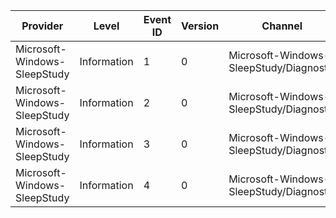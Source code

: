 Provider                      |  Level        |  Event ID  |  Version  |  Channel                                  |  Task                   |  Opcode  |  Keyword     |  Message
------------------------------|---------------|------------|-----------|-------------------------------------------|-------------------------|----------|--------------|---------
Microsoft-Windows-SleepStudy  |  Information  |  1         |  0        |  Microsoft-Windows-SleepStudy/Diagnostic  |  ScenarioBlocker        |          |  sleepstudy  |
Microsoft-Windows-SleepStudy  |  Information  |  2         |  0        |  Microsoft-Windows-SleepStudy/Diagnostic  |  ScenarioBlockerData    |          |  sleepstudy  |
Microsoft-Windows-SleepStudy  |  Information  |  3         |  0        |  Microsoft-Windows-SleepStudy/Diagnostic  |  TopOffendersPerfTrack  |          |              |
Microsoft-Windows-SleepStudy  |  Information  |  4         |  0        |  Microsoft-Windows-SleepStudy/Diagnostic  |  SubsystemContextInfo   |          |  sleepstudy  |